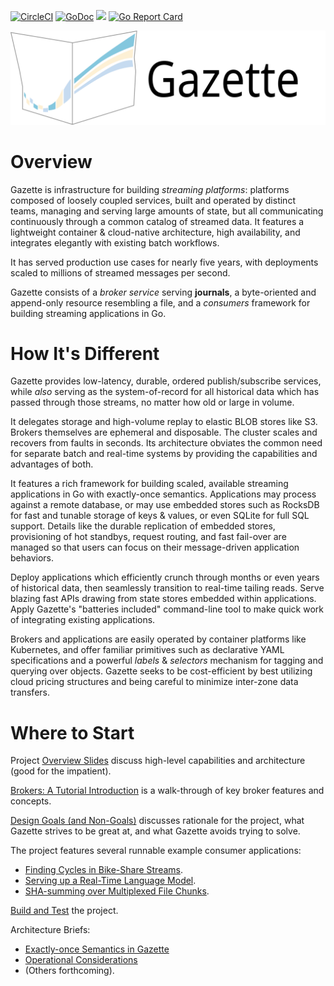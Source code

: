 [![CircleCI](https://circleci.com/gh/gazette/core.svg?style=svg)](https://circleci.com/gh/gazette/core)
[![GoDoc](https://godoc.org/github.com/gazette/core?status.svg)](http://godoc.org/github.com/gazette/core)
[<img src="https://img.shields.io/badge/slack-@gazette/dev-yellow.svg?logo=slack">](https://join.slack.com/t/gazette-dev/shared_invite/enQtNjQxMzgyNTEzNzk1LTU0ZjZlZmY5ODdkOTEzZDQzZWU5OTk3ZTgyNjY1ZDE1M2U1ZTViMWQxMThiMjU1N2MwOTlhMmVjYjEzMjEwMGQ)
[![Go Report Card](https://goreportcard.com/badge/github.com/gazette/core)](https://goreportcard.com/report/github.com/gazette/core)

![Gazette Logo](docs/logo_with_text.svg "Gazette Logo")

Overview
========

Gazette is infrastructure for building *streaming platforms*: platforms composed
of loosely coupled services, built and operated by distinct teams,
managing and serving large amounts of state, but all communicating continuously
through a common catalog of streamed data. It features a lightweight
container & cloud-native architecture, high availability, and integrates elegantly with
existing batch workflows.

It has served production use cases for nearly five years, with deployments
scaled to millions of streamed messages per second.

Gazette consists of a *broker service* serving **journals**, a byte-oriented and
append-only resource resembling a file, and a *consumers* framework for building
streaming applications in Go.

How It's Different
==================

Gazette provides low-latency, durable, ordered publish/subscribe services, while
*also* serving as the system-of-record for all historical data which has passed
through those streams, no matter how old or large in volume.

It delegates storage and high-volume replay to elastic BLOB stores like S3.
Brokers themselves are ephemeral and disposable. The cluster scales and recovers
from faults in seconds. Its architecture obviates the common need for separate
batch and real-time systems by providing the capabilities and advantages of both.

It features a rich framework for building scaled, available streaming applications
in Go with exactly-once semantics. Applications may process against a remote
database, or may use embedded stores such as RocksDB for fast and tunable
storage of keys & values, or even SQLite for full SQL support. Details like the
durable replication of embedded stores, provisioning of hot standbys, request
routing, and fast fail-over are managed so that users can focus on their
message-driven application behaviors.

Deploy applications which efficiently crunch through months or even years of
historical data, then seamlessly transition to real-time tailing reads. Serve
blazing fast APIs drawing from state stores embedded within applications.
Apply Gazette's "batteries included" command-line tool to make quick
work of integrating existing applications.

Brokers and applications are easily operated by container platforms like
Kubernetes, and offer familiar primitives such as declarative YAML specifications
and a powerful *labels* & *selectors* mechanism for tagging and querying over
objects. Gazette seeks to be cost-efficient by best utilizing cloud pricing
structures and being careful to minimize inter-zone data transfers.

Where to Start
==============

Project [Overview Slides](https://docs.google.com/presentation/d/e/2PACX-1vRq8pwusGbcv1KaoedwfvyKydmO-IBvziXaKQhwFpwCSYt5P7Yn4n5_gWD7XBW2feAlvhZ8-YP4h1uF/pub?start=false&loop=false&delayms=3000)
discuss high-level capabilities and architecture (good for the impatient).

[Brokers: A Tutorial Introduction](docs/broker_tutorial.md) is a walk-through of
key broker features and concepts.

[Design Goals (and Non-Goals)](docs/goals_and_nongoals.md) discusses rationale for the project,
what Gazette strives to be great at, and what Gazette avoids trying to solve.

The project features several runnable example consumer applications:
 * [Finding Cycles in Bike-Share Streams](docs/examples_bike_share.md).
 * [Serving up a Real-Time Language Model](docs/examples_word_count.md).
 * [SHA-summing over Multiplexed File Chunks](docs/examples_stream_sum.md).

[Build and Test](docs/build_and_test.md) the project.

Architecture Briefs:
 * [Exactly-once Semantics in Gazette](docs/exactly_once_semantics.md)
 * [Operational Considerations](docs/operational_considerations.rst)
 * (Others forthcoming).
